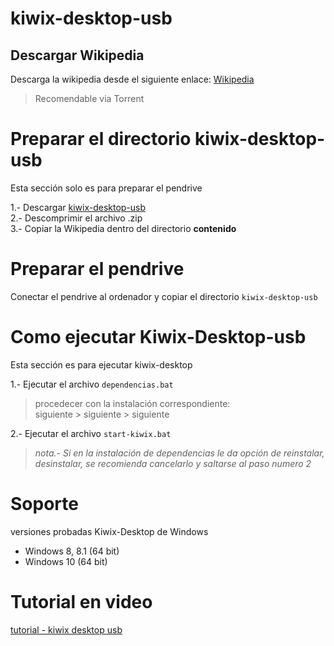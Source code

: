 # kiwix-desktop-usb


## Descargar Wikipedia

Descarga la wikipedia desde el siguiente enlace: [Wikipedia](https://library.kiwix.org/#lang=spa&category=wikipedia)  
> Recomendable via Torrent

# Preparar el directorio kiwix-desktop-usb

Esta sección solo es para preparar el pendrive

1.- Descargar [kiwix-desktop-usb](https://github.com/FershoUno/kiwix-desktop-usb/releases/download/1.0/kiwix-desktop-usb.zip)  
2.- Descomprimir el archivo .zip  
3.- Copiar la Wikipedia dentro del directorio **contenido**  


# Preparar el pendrive

Conectar el pendrive al ordenador y copiar el directorio `kiwix-desktop-usb`


# Como ejecutar Kiwix-Desktop-usb

Esta sección es para ejecutar kiwix-desktop 

1.- Ejecutar el archivo `dependencias.bat`   
> procedecer con la instalación correspondiente:  
siguiente > siguiente > siguiente  

2.- Ejecutar el archivo `start-kiwix.bat`

>*nota.- Si en la instalación de dependencias le da opción de reinstalar, desinstalar, se recomienda cancelarlo y saltarse al paso numero 2*

# Soporte

versiones probadas Kiwix-Desktop de Windows  
- Windows 8, 8.1 (64 bit)
- Windows 10 (64 bit)

# Tutorial en video

[tutorial - kiwix desktop usb](https://youtu.be/BBB9v1NmKJQ)

